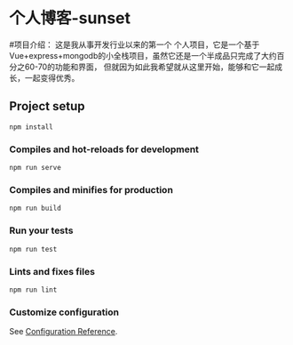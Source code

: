 # 个人博客-sunset

#项目介绍：
这是我从事开发行业以来的第一个 个人项目，它是一个基于Vue+express+mongodb的小全栈项目，虽然它还是一个半成品只完成了大约百分之60-70的功能和界面，
但就因为如此我希望就从这里开始，能够和它一起成长，一起变得优秀。

## Project setup
```
npm install
```

### Compiles and hot-reloads for development
```
npm run serve
```

### Compiles and minifies for production
```
npm run build
```

### Run your tests
```
npm run test
```

### Lints and fixes files
```
npm run lint
```

### Customize configuration
See [Configuration Reference](https://cli.vuejs.org/config/).
